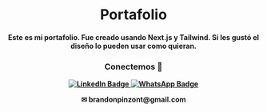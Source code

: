 <h1 align="center">Portafolio</h1>

<h4 align="center">Este es mi portafolio. Fue creado usando Next.js y Tailwind. Si les gustó el diseño lo pueden usar como quieran.<h4/>

<div id="header" align="center" >
  <h3>
    Conectemos 🤝
  </h3>
</div>

<div id="badges" align="center" >
  <a href="https://www.linkedin.com/in/brandon-smith-pinz%C3%B3n-tovar-frontend-developer/" target="_blank" >
    <img src="https://img.shields.io/badge/LinkedIn-blue?style=for-the-badge&logo=linkedin&logoColor=white" alt="LinkedIn Badge"/>
  </a>
  <a href="https://wa.link/ipmfk4" target="_blank" >
    <img src="https://img.shields.io/badge/WhatsApp-brightgreen?style=for-the-badge&logo=whatsapp&logoColor=white" alt="WhatsApp Badge"/>
  </a>
    
  <p>✉ brandonpinzont@gmail.com </p>
</div>
